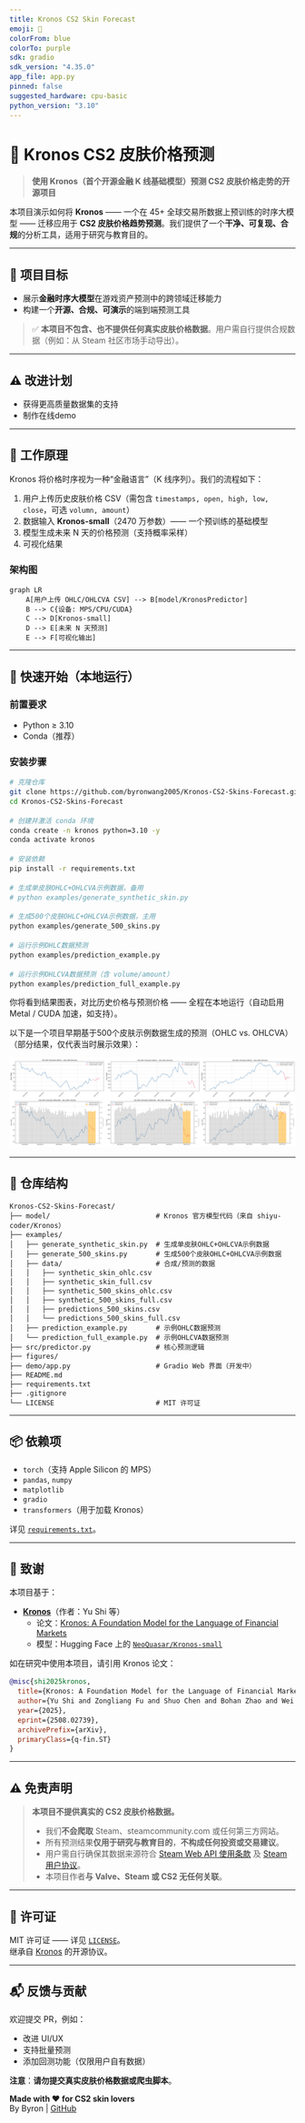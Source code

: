 ```yaml
---
title: Kronos CS2 Skin Forecast
emoji: 🔮
colorFrom: blue
colorTo: purple
sdk: gradio
sdk_version: "4.35.0"
app_file: app.py
pinned: false
suggested_hardware: cpu-basic
python_version: "3.10"
---
```

# 🔮 Kronos CS2 皮肤价格预测

> **使用 Kronos（首个开源金融 K 线基础模型）预测 CS2 皮肤价格走势的开源项目**

本项目演示如何将 **Kronos** —— 一个在 45+ 全球交易所数据上预训练的时序大模型 —— 迁移应用于 **CS2 皮肤价格趋势预测**。我们提供了一个**干净、可复现、合规**的分析工具，适用于研究与教育目的。

---

## 🎯 项目目标

- 展示**金融时序大模型**在游戏资产预测中的跨领域迁移能力  
- 构建一个**开源、合规、可演示**的端到端预测工具  

> ✅ **本项目不包含、也不提供任何真实皮肤价格数据**。用户需自行提供合规数据（例如：从 Steam 社区市场手动导出）。

---

## ⚠️ 改进计划

- 获得更高质量数据集的支持
- 制作在线demo

---

## 🧠 工作原理

Kronos 将价格时序视为一种“金融语言”（K 线序列）。我们的流程如下：

1. 用户上传历史皮肤价格 CSV（需包含 `timestamps, open, high, low, close`，可选 `volumn, amount`）  
2. 数据输入 **Kronos-small**（2470 万参数）—— 一个预训练的基础模型  
3. 模型生成未来 N 天的价格预测（支持概率采样）  
4. 可视化结果

### 架构图

```mermaid
graph LR
    A[用户上传 OHLC/OHLCVA CSV] --> B[model/KronosPredictor]
    B --> C{设备: MPS/CPU/CUDA}
    C --> D[Kronos-small]
    D --> E[未来 N 天预测]
    E --> F[可视化输出]
```

---

## 🚀 快速开始（本地运行）

### 前置要求
- Python ≥ 3.10  
- Conda（推荐）

### 安装步骤

```bash
# 克隆仓库
git clone https://github.com/byronwang2005/Kronos-CS2-Skins-Forecast.git
cd Kronos-CS2-Skins-Forecast

# 创建并激活 conda 环境
conda create -n kronos python=3.10 -y
conda activate kronos

# 安装依赖
pip install -r requirements.txt

# 生成单皮肤OHLC+OHLCVA示例数据，备用
# python examples/generate_synthetic_skin.py

# 生成500个皮肤OHLC+OHLCVA示例数据，主用
python examples/generate_500_skins.py

# 运行示例OHLC数据预测
python examples/prediction_example.py

# 运行示例OHLCVA数据预测（含 volume/amount）
python examples/prediction_full_example.py
```

你将看到结果图表，对比历史价格与预测价格 —— 全程在本地运行（自动启用 Metal / CUDA 加速，如支持）。

以下是一个项目早期基于500个皮肤示例数据生成的预测（OHLC vs. OHLCVA）（部分结果，仅代表当时展示效果）：

![对比图](https://github.com/byronwang2005/Kronos-CS2-Skins-Forecast/blob/main/figures/figure_ohlc_vs_ohlcva.png)

---

## 📁 仓库结构

```
Kronos-CS2-Skins-Forecast/
├── model/                          # Kronos 官方模型代码（来自 shiyu-coder/Kronos）
├── examples/
│   ├── generate_synthetic_skin.py  # 生成单皮肤OHLC+OHLCVA示例数据
│   ├── generate_500_skins.py       # 生成500个皮肤OHLC+OHLCVA示例数据
│   ├── data/                       # 合成/预测的数据
│   │   ├── synthetic_skin_ohlc.csv
│   │   ├── synthetic_skin_full.csv
│   │   ├── synthetic_500_skins_ohlc.csv
│   │   ├── synthetic_500_skins_full.csv
│   │   ├── predictions_500_skins.csv
│   │   └── predictions_500_skins_full.csv
│   ├── prediction_example.py       # 示例OHLC数据预测
│   └── prediction_full_example.py  # 示例OHLCVA数据预测
├── src/predictor.py                # 核心预测逻辑
├── figures/
├── demo/app.py                     # Gradio Web 界面（开发中）
├── README.md
├── requirements.txt
├── .gitignore
└── LICENSE                         # MIT 许可证
```

---

## 📦 依赖项

- `torch`（支持 Apple Silicon 的 MPS）  
- `pandas`, `numpy`  
- `matplotlib`  
- `gradio`  
- `transformers`（用于加载 Kronos）  

详见 [`requirements.txt`](requirements.txt)。

---

## 🤝 致谢

本项目基于：

- **[Kronos](https://github.com/shiyu-coder/Kronos)**（作者：Yu Shi 等）  
  - 论文：[Kronos: A Foundation Model for the Language of Financial Markets](https://arxiv.org/abs/2508.02739)  
  - 模型：Hugging Face 上的 [`NeoQuasar/Kronos-small`](https://huggingface.co/NeoQuasar/Kronos-small)

如在研究中使用本项目，请引用 Kronos 论文：

```bibtex
@misc{shi2025kronos,
  title={Kronos: A Foundation Model for the Language of Financial Markets},
  author={Yu Shi and Zongliang Fu and Shuo Chen and Bohan Zhao and Wei Xu and Changshui Zhang and Jian Li},
  year={2025},
  eprint={2508.02739},
  archivePrefix={arXiv},
  primaryClass={q-fin.ST}
}
```

---

## ⚠️ 免责声明

> **本项目不提供真实的 CS2 皮肤价格数据。**  
> - 我们**不会爬取** Steam、steamcommunity.com 或任何第三方网站。  
> - 所有预测结果**仅用于研究与教育目的**，**不构成任何投资或交易建议**。  
> - 用户需自行确保其数据来源符合 [Steam Web API 使用条款](https://developer.valvesoftware.com/wiki/Steam_Web_API) 及 [Steam 用户协议](https://store.steampowered.com/subscriber_agreement/)。  
> - 本项目作者**与 Valve、Steam 或 CS2 无任何关联**。

---

## 📜 许可证

MIT 许可证 —— 详见 [`LICENSE`](LICENSE)。  
继承自 [Kronos](https://github.com/shiyu-coder/Kronos) 的开源协议。

---

## 📬 反馈与贡献

欢迎提交 PR，例如：
- 改进 UI/UX  
- 支持批量预测  
- 添加回测功能（仅限用户自有数据）  

**注意**：**请勿提交真实皮肤价格数据或爬虫脚本**。

**Made with ❤️ for CS2 skin lovers**  
By Byron | [GitHub](https://github.com/byronwang2005/Kronos-CS2-Skins-Forecast)
